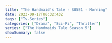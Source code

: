 ```yaml
---
title: "The Handmaid's Tale - S05E1 - Morning"
date: 2023-09-17T06:32:43Z
tags: ["Tv-Series"]
categories: ["Drama", "Sci-Fi", "Thriller"]
series: ["The Handmaids Tale Season 5"]
showSummary: false
---
```


  <mux-player stream-type="on-demand"
  src="https://kp3d-my.sharepoint.com/personal/ryoo_kp3d_onmicrosoft_com/_layouts/15/download.aspx?share=EWvaZK2NqS5FofWkCMMANWwBmzglzDzE8JbCwlB38Bay7Q" metadata-video-title="The Handmaid's Tale - S05E1 - Morning" prefer-playback="mse" controls>
  </mux-player>
  
  
  <script src="https://cdn.jsdelivr.net/npm/@mux/mux-player"></script>
  
   <script id="Y8cC2Ej1AROsPM4kOSQjTL8wfpnNc4hS1SDYc9PD4As" type="application/ld+json">
 {
  "@context": "https://schema.org/",
  "@type": "VideoObject",
  "name": "The Handmaid's Tale - S05E1 - Morning",
  "contentUrl": "https://stream.mux.com/Y8cC2Ej1AROsPM4kOSQjTL8wfpnNc4hS1SDYc9PD4As.m3u8",
  "thumbnailUrl": "https://www.themoviedb.org/t/p/original/ipRPHDYIHs5qub4AjNZoBC0HMLQ.jpg?width=314&fit_mode=preserve&time=25",
  "uploadDate": "2023-09-17T06:32:43Z",
}

</script>
